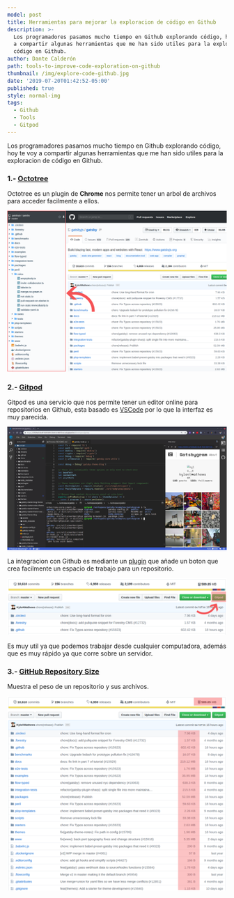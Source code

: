 ```yaml
---
model: post
title: Herramientas para mejorar la exploracion de código en Github
description: >-
  Los programadores pasamos mucho tiempo en Github explorando código, hoy te voy
  a compartir algunas herramientas que me han sido utiles para la exploracion de
  código en Github.
author: Dante Calderón
path: tools-to-improve-code-exploration-on-github
thumbnail: /img/explore-code-github.jpg
date: '2019-07-20T01:42:52-05:00'
published: true
style: normal-img
tags:
  - Github
  - Tools
  - Gitpod
---
```

Los programadores pasamos mucho tiempo en Github explorando código, hoy te voy a compartir algunas herramientas que me han sido utiles para la exploracion de código en Github.

### 1.- [Octotree](https://www.octotree.io/)

Octotree es un plugin de **Chrome** nos permite tener un arbol de archivos para acceder facilmente a ellos.

![Octotree](./images/tools_github_1.png)

### 2.- [Gitpod](https://gitpod.io)

Gitpod es una servicio que nos permite tener un editor online para repositorios en Github, esta basado es [VSCode](https://code.visualstudio.com/) por lo que la interfaz es muy parecida.

![Gitpod](./images/tools_github_2.png)

La integracion con Github es mediante un [plugin](https://chrome.google.com/webstore/detail/gitpod-online-ide/dodmmooeoklaejobgleioelladacbeki?hl=en) que añade un boton que crea facilmente un espacio de trabajo para un repositorio.

![Gitpod](./images/tools_github_3.png)

Es muy util ya que podemos trabajar desde cualquier computadora, además que es muy rápido ya que corre sobre un servidor.

### 3.- [GitHub Repository Size](https://chrome.google.com/webstore/detail/github-repository-size/apnjnioapinblneaedefcnopcjepgkci)

Muestra el peso de un repositorio y sus archivos.

![GitHub Repository Size](./images/tools_github_4.png)
